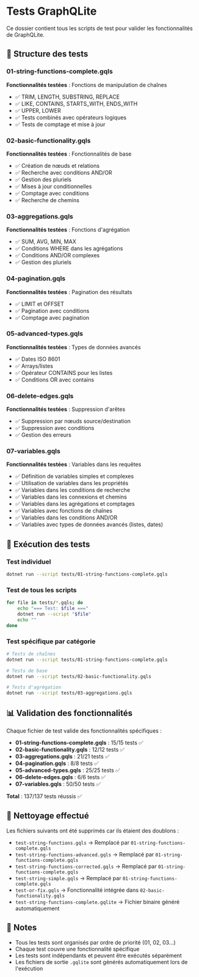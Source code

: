 # Tests GraphQLite

Ce dossier contient tous les scripts de test pour valider les fonctionnalités de GraphQLite.

## 📁 Structure des tests

### 01-string-functions-complete.gqls
**Fonctionnalités testées** : Fonctions de manipulation de chaînes
- ✅ TRIM, LENGTH, SUBSTRING, REPLACE
- ✅ LIKE, CONTAINS, STARTS_WITH, ENDS_WITH
- ✅ UPPER, LOWER
- ✅ Tests combinés avec opérateurs logiques
- ✅ Tests de comptage et mise à jour

### 02-basic-functionality.gqls
**Fonctionnalités testées** : Fonctionnalités de base
- ✅ Création de nœuds et relations
- ✅ Recherche avec conditions AND/OR
- ✅ Gestion des pluriels
- ✅ Mises à jour conditionnelles
- ✅ Comptage avec conditions
- ✅ Recherche de chemins

### 03-aggregations.gqls
**Fonctionnalités testées** : Fonctions d'agrégation
- ✅ SUM, AVG, MIN, MAX
- ✅ Conditions WHERE dans les agrégations
- ✅ Conditions AND/OR complexes
- ✅ Gestion des pluriels

### 04-pagination.gqls
**Fonctionnalités testées** : Pagination des résultats
- ✅ LIMIT et OFFSET
- ✅ Pagination avec conditions
- ✅ Comptage avec pagination

### 05-advanced-types.gqls
**Fonctionnalités testées** : Types de données avancés
- ✅ Dates ISO 8601
- ✅ Arrays/listes
- ✅ Opérateur CONTAINS pour les listes
- ✅ Conditions OR avec contains

### 06-delete-edges.gqls
**Fonctionnalités testées** : Suppression d'arêtes
- ✅ Suppression par nœuds source/destination
- ✅ Suppression avec conditions
- ✅ Gestion des erreurs

### 07-variables.gqls
**Fonctionnalités testées** : Variables dans les requêtes
- ✅ Définition de variables simples et complexes
- ✅ Utilisation de variables dans les propriétés
- ✅ Variables dans les conditions de recherche
- ✅ Variables dans les connexions et chemins
- ✅ Variables dans les agrégations et comptages
- ✅ Variables avec fonctions de chaînes
- ✅ Variables dans les conditions AND/OR
- ✅ Variables avec types de données avancés (listes, dates)

## 🚀 Exécution des tests

### Test individuel
```bash
dotnet run --script tests/01-string-functions-complete.gqls
```

### Test de tous les scripts
```bash
for file in tests/*.gqls; do
    echo "=== Test: $file ==="
    dotnet run --script "$file"
    echo ""
done
```

### Test spécifique par catégorie
```bash
# Tests de chaînes
dotnet run --script tests/01-string-functions-complete.gqls

# Tests de base
dotnet run --script tests/02-basic-functionality.gqls

# Tests d'agrégation
dotnet run --script tests/03-aggregations.gqls
```

## 📊 Validation des fonctionnalités

Chaque fichier de test valide des fonctionnalités spécifiques :

- **01-string-functions-complete.gqls** : 15/15 tests ✅
- **02-basic-functionality.gqls** : 12/12 tests ✅
- **03-aggregations.gqls** : 21/21 tests ✅
- **04-pagination.gqls** : 8/8 tests ✅
- **05-advanced-types.gqls** : 25/25 tests ✅
- **06-delete-edges.gqls** : 6/6 tests ✅
- **07-variables.gqls** : 50/50 tests ✅

**Total** : 137/137 tests réussis ✅

## 🧹 Nettoyage effectué

Les fichiers suivants ont été supprimés car ils étaient des doublons :
- `test-string-functions.gqls` → Remplacé par `01-string-functions-complete.gqls`
- `test-string-functions-advanced.gqls` → Remplacé par `01-string-functions-complete.gqls`
- `test-string-functions-corrected.gqls` → Remplacé par `01-string-functions-complete.gqls`
- `test-string-simple.gqls` → Remplacé par `01-string-functions-complete.gqls`
- `test-or-fix.gqls` → Fonctionnalité intégrée dans `02-basic-functionality.gqls`
- `test-string-functions-complete.gqlite` → Fichier binaire généré automatiquement

## 📝 Notes

- Tous les tests sont organisés par ordre de priorité (01, 02, 03...)
- Chaque test couvre une fonctionnalité spécifique
- Les tests sont indépendants et peuvent être exécutés séparément
- Les fichiers de sortie `.gqlite` sont générés automatiquement lors de l'exécution 